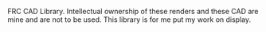 FRC CAD Library. 
Intellectual ownership of these renders and these CAD are mine and are not to be used. This library is for me put my work on display.
